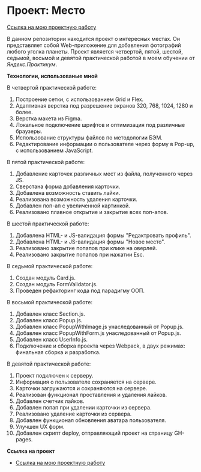 # Проект: Место
[Ссылка на мою проектную работу](https://mkozhevnikov2323.github.io/mesto/index.html)

В данном репозитории находится проект о интересных местах.
Он представляет собой Web-приложение для добавления фотографий любого уголка планеты. Проект является четвертой, пятой, шестой, седьмой, восьмой и девятой практической работой в моем обучении от *Яндекс.Практикум*.

**Технологии, использованые мной**

В четвертой практической работе:
1. Построение сетки, с использованием Grid и Flex.
2. Адаптивная верстка под разрешение экранов 320, 768, 1024, 1280 и более.
3. Верстка макета из Figma.
4. Локальное подключение шрифтов и оптимизация под различные браузеры.
5. Использование структуры файлов по методологии БЭМ.
6. Редактирование информации о пользователе через форму в Pop-up, с использованием JavaScript.

В пятой практической работе:
1. Добавление карточек различных мест из файла, полученного через JS.
2. Сверстана форма добавления карточки.
3. Добавлена возможность ставить лайки.
4. Реализована возможность удаления карточки.
5. Добавлен поп-ап с увеличенной картинкой.
6. Реализовано плавное открытие и закрытие всех поп-апов.

В шестой практической работе:
1. Добавлена HTML- и JS-валидация формы "Редактровать профиль".
2. Добавлена HTML- и JS-валидация формы "Новое место".
3. Реализовано закрытие попапов при клике на оверлей.
4. Реализовано закрытие попапов при нажатии Esc.

В седьмой практической работе:
1. Создан модуль Card.js.
2. Создан модуль FormValidator.js.
3. Проведен рефакторинг кода под парадигму ООП.

В восьмой практической работе:
1. Добавлен класс Section.js.
2. Добавлен класс Popup.js.
3. Добавлен класс PopupWithImage.js унаследованный от Popup.js.
4. Добавлен класс PopupWithForm.js унаследованный от Popup.js.
5. Добавлен класс UserInfo.js.
6. Подключение и сборка проекта через Webpack, в двух режимах: финальная сборка и разработка.

В девятой практической работе:
1. Проект подключен к серверу.
2. Информация о пользователе сохраняется на сервере.
3. Карточки загружаются и сохраняются на сервере.
4. Реализован функционал проставления и удаления лайков.
5. Добавлен счетчик лайков.
6. Добавлен попап при удалении карточки из сервера.
7. Реализовано удаление карточки из сервера.
8. Добавлен функционал обновления аватара пользователя.
9. Улучшен UX форм.
10. Добавлен скрипт deploy, отправляющий проект на страницу GH-pages.

**Ссылка на проект**

* [Ссылка на мою проектную работу](https://mkozhevnikov2323.github.io/mesto/index.html)
